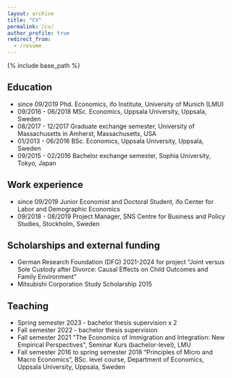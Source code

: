 ```yaml
---
layout: archive
title: "CV"
permalink: /cv/
author_profile: true
redirect_from:
  - /resume
---
```


{% include base_path %}

## Education
* since 09/2019 Phd. Economics, ifo Institute, University of Munich (LMU)
* 09/2016 - 06/2018 MSc. Economics, Uppsala University, Uppsala, Sweden
* 08/2017 - 12/2017 Graduate exchange semester, University of Massachusetts in Amherst, Massachusetts, USA
* 01/2013 - 06/2016 BSc. Economics, Uppsala University, Uppsala, Sweden
* 09/2015 - 02/2016 Bachelor exchange semester, Sophia University, Tokyo, Japan

## Work experience
* since 09/2019 Junior Economist and Doctoral Student, ifo Center for Labor and Demographic Economics
* 09/2018 - 08/2019 Project Manager, SNS Centre for Business and Policy Studies, Stockholm, Sweden

## Scholarships and external funding
* German Research Foundation (DFG) 2021-2024 for project “Joint versus Sole Custody after Divorce: Causal Effects on Child Outcomes and Family Environment”
* Mitsubishi Corporation Study Scholarship 2015


## Teaching
* Spring semester 2023 - bachelor thesis supervision x 2
* Fall semester 2022 - bachelor thesis supervision
* Fall semester 2021 "The Economics of Immigration and Integration: New Empirical Perspectives", Seminar Kurs (bachelor-level), LMU
* Fall semester 2016 to spring semester 2018 “Principles of Micro and Macro Economics”, BSc. level course, Department of Economics, Uppsala University, Uppsala, Sweden



